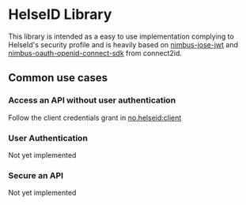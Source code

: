 # HelseID Library
This library is intended as a easy to use implementation complying to HelseId's security profile and is heavily based on [nimbus-jose-jwt](https://connect2id.com/products/nimbus-jose-jwt) and [nimbus-oauth-openid-connect-sdk](https://connect2id.com/products/nimbus-oauth-openid-connect-sdk) from connect2id.

## Common use cases
### Access an API without user authentication
Follow the client credentials grant in [no.helseid:client](./client)

### User Authentication
Not yet implemented

### Secure an API
Not yet implemented
